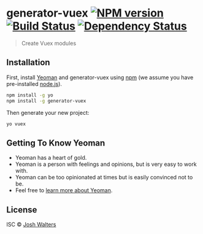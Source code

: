 # generator-vuex [![NPM version][npm-image]][npm-url] [![Build Status][travis-image]][travis-url] [![Dependency Status][daviddm-image]][daviddm-url]
> Create Vuex modules

## Installation

First, install [Yeoman](http://yeoman.io) and generator-vuex using [npm](https://www.npmjs.com/) (we assume you have pre-installed [node.js](https://nodejs.org/)).

```bash
npm install -g yo
npm install -g generator-vuex
```

Then generate your new project:

```bash
yo vuex
```

## Getting To Know Yeoman

 * Yeoman has a heart of gold.
 * Yeoman is a person with feelings and opinions, but is very easy to work with.
 * Yeoman can be too opinionated at times but is easily convinced not to be.
 * Feel free to [learn more about Yeoman](http://yeoman.io/).

## License

ISC © [Josh Walters]()


[npm-image]: https://badge.fury.io/js/generator-vuex.svg
[npm-url]: https://npmjs.org/package/generator-vuex
[travis-image]: https://travis-ci.com/walts81/generator-vuex.svg?branch=master
[travis-url]: https://travis-ci.com/walts81/generator-vuex
[daviddm-image]: https://david-dm.org/walts81/generator-vuex.svg?theme=shields.io
[daviddm-url]: https://david-dm.org/walts81/generator-vuex
